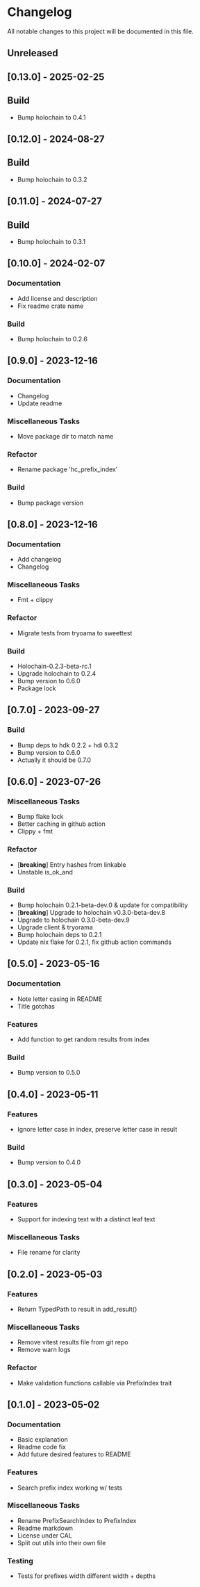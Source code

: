 # Changelog

All notable changes to this project will be documented in this file.

## Unreleased

## [0.13.0] - 2025-02-25

## Build

- Bump holochain to 0.4.1

## [0.12.0] - 2024-08-27

## Build

- Bump holochain to 0.3.2

## [0.11.0] - 2024-07-27

## Build

- Bump holochain to 0.3.1

## [0.10.0] - 2024-02-07

### Documentation

- Add license and description
- Fix readme crate name

### Build

- Bump holochain to 0.2.6

## [0.9.0] - 2023-12-16

### Documentation

- Changelog
- Update readme

### Miscellaneous Tasks

- Move package dir to match name

### Refactor

- Rename package 'hc_prefix_index'

### Build

- Bump package version

## [0.8.0] - 2023-12-16

### Documentation

- Add changelog
- Changelog

### Miscellaneous Tasks

- Fmt + clippy

### Refactor

- Migrate tests from tryoama to sweettest

### Build

- Holochain-0.2.3-beta-rc.1
- Upgrade holochain to 0.2.4
- Bump version to 0.6.0
- Package lock

## [0.7.0] - 2023-09-27

### Build

- Bump deps to hdk 0.2.2 + hdi 0.3.2
- Bump version to 0.6.0
- Actually it should be 0.7.0

## [0.6.0] - 2023-07-26

### Miscellaneous Tasks

- Bump flake lock
- Better caching in github action
- Clippy + fmt

### Refactor

- [**breaking**] Entry hashes from linkable
- Unstable is_ok_and

### Build

- Bump holochain 0.2.1-beta-dev.0 & update for compatibility
- [**breaking**] Upgrade to holochain v0.3.0-beta-dev.8
- Upgrade to holochain 0.3.0-beta-dev.9
- Upgrade client & tryorama
- Bump holochain deps to 0.2.1
- Update nix flake for 0.2.1, fix github action commands

## [0.5.0] - 2023-05-16

### Documentation

- Note letter casing in README
- Title gotchas

### Features

- Add function to get random results from index

### Build

- Bump version to 0.5.0

## [0.4.0] - 2023-05-11

### Features

- Ignore letter case in index, preserve letter case in result

### Build

- Bump version to 0.4.0

## [0.3.0] - 2023-05-04

### Features

- Support for indexing text with a distinct leaf text

### Miscellaneous Tasks

- File rename for clarity

## [0.2.0] - 2023-05-03

### Features

- Return TypedPath to result in add_result()

### Miscellaneous Tasks

- Remove vitest results file from git repo
- Remove warn logs

### Refactor

- Make validation functions callable via PrefixIndex trait

## [0.1.0] - 2023-05-02

### Documentation

- Basic explanation
- Readme code fix
- Add future desired features to README

### Features

- Search prefix index working w/ tests

### Miscellaneous Tasks

- Rename PrefixSearchIndex to PrefixIndex
- Readme markdown
- License under CAL
- Split out utils into their own file

### Testing

- Tests for prefixes width different width + depths

<!-- generated by git-cliff -->
